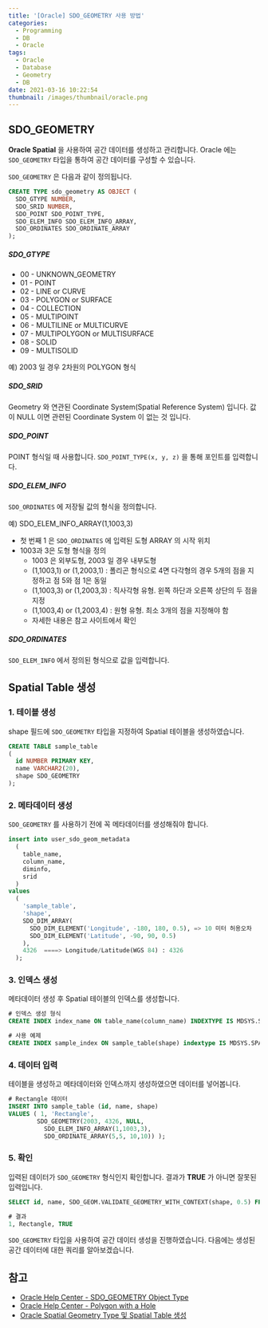 ```yaml
---
title: '[Oracle] SDO_GEOMETRY 사용 방법'
categories:
  - Programming
  - DB
  - Oracle
tags:
  - Oracle
  - Database
  - Geometry
  - DB
date: 2021-03-16 10:22:54
thumbnail: /images/thumbnail/oracle.png
---
```


## SDO_GEOMETRY

**Oracle Spatial** 을 사용하여 공간 데이터를 생성하고 관리합니다. Oracle 에는 `SDO_GEOMETRY` 타입을 통하여 공간 데이터를 구성할 수 있습니다.

`SDO_GEOMETRY` 은 다음과 같이 정의됩니다.

```sql
CREATE TYPE sdo_geometry AS OBJECT (
  SDO_GTYPE NUMBER,
  SDO_SRID NUMBER,
  SDO_POINT SDO_POINT_TYPE,
  SDO_ELEM_INFO SDO_ELEM_INFO_ARRAY,
  SDO_ORDINATES SDO_ORDINATE_ARRAY
);
```

##### SDO_GTYPE

- 00 - UNKNOWN_GEOMETRY
- 01 - POINT
- 02 - LINE or CURVE
- 03 - POLYGON or SURFACE
- 04 - COLLECTION
- 05 - MULTIPOINT
- 06 - MULTILINE or MULTICURVE
- 07 - MULTIPOLYGON or MULTISURFACE
- 08 - SOLID
- 09 - MULTISOLID

예) 2003 일 경우 2차원의 POLYGON 형식

##### SDO_SRID

Geometry 와 연관된 Coordinate System(Spatial Reference System) 입니다. 값이 NULL 이면 관련된 Coordinate System 이 없는 것 입니다.

##### SDO_POINT

POINT 형식일 때 사용합니다. `SDO_POINT_TYPE(x, y, z)` 을 통해 포인트를 입력합니다.

##### SDO_ELEM_INFO

`SDO_ORDINATES` 에 저장될 값의 형식을 정의합니다.

예) SDO_ELEM_INFO_ARRAY(1,1003,3)

- 첫 번째 1 은 `SDO_ORDINATES` 에 입력된 도형 ARRAY 의 시작 위치
- 1003과 3은 도형 형식을 정의
  - 1003 은 외부도형, 2003 일 경우 내부도형
  - (1,1003,1) or (1,2003,1) : 폴리곤 형식으로 4면 다각형의 경우 5개의 점을 지정하고 점 5와 점 1은 동일
  - (1,1003,3) or (1,2003,3) : 직사각형 유형. 왼쪽 하단과 오른쪽 상단의 두 점을 지정
  - (1,1003,4) or (1,2003,4) : 원형 유형. 최소 3개의 점을 지정해야 함
  - 자세한 내용은 참고 사이트에서 확인

##### SDO_ORDINATES

`SDO_ELEM_INFO` 에서 정의된 형식으로 값을 입력합니다.

## Spatial Table 생성

### 1. 테이블 생성

shape 필드에 `SDO_GEOMETRY` 타입을 지정하여 Spatial 테이블을 생성하였습니다.

```sql
CREATE TABLE sample_table
(
  id NUMBER PRIMARY KEY,
  name VARCHAR2(20),
  shape SDO_GEOMETRY
);
```

### 2. 메타데이터 생성

`SDO_GEOMETRY` 를 사용하기 전에 꼭 메타데이터를 생성해줘야 합니다.

```sql
insert into user_sdo_geom_metadata
  (
    table_name,
    column_name,
    diminfo,
    srid
  )
values
  (
    'sample_table',
    'shape',
    SDO_DIM_ARRAY(
      SDO_DIM_ELEMENT('Longitude', -180, 180, 0.5), => 10 미터 허용오차
      SDO_DIM_ELEMENT('Latitude', -90, 90, 0.5)
    ),
    4326  ====> Longitude/Latitude(WGS 84) : 4326
  );
```

### 3. 인덱스 생성

메타데이터 생성 후 Spatial 테이블의 인덱스를 생성합니다.

```sql
# 인덱스 생성 형식
CREATE INDEX index_name ON table_name(column_name) INDEXTYPE IS MDSYS.SPATIAL_INDEX;

# 사용 예제
CREATE INDEX sample_index ON sample_table(shape) indextype IS MDSYS.SPATIAL_INDEX;
```

### 4. 데이터 입력

테이블을 생성하고 메타데이터와 인덱스까지 생성하였으면 데이터를 넣어봅니다.

```sql
# Rectangle 데이터
INSERT INTO sample_table (id, name, shape)
VALUES ( 1, 'Rectangle',
        SDO_GEOMETRY(2003, 4326, NULL,
          SDO_ELEM_INFO_ARRAY(1,1003,3),
          SDO_ORDINATE_ARRAY(5,5, 10,10)) );
```

### 5. 확인

입력된 데이터가 `SDO_GEOMETRY` 형식인지 확인합니다. 결과가 **TRUE** 가 아니면 잘못된 입력입니다.

```sql
SELECT id, name, SDO_GEOM.VALIDATE_GEOMETRY_WITH_CONTEXT(shape, 0.5) FROM sample_table;

# 결과
1, Rectangle, TRUE
```

`SDO_GEOMETRY` 타입을 사용하여 공간 데이터 생성을 진행하였습니다. 다음에는 생성된 공간 데이터에 대한 쿼리를 알아보겠습니다.

## 참고

- [Oracle Help Center - SDO_GEOMETRY Object Type](https://docs.oracle.com/database/121/SPATL/sdo_geometry-object-type.htm#SPATL492)
- [Oracle Help Center - Polygon with a Hole](https://docs.oracle.com/database/121/SPATL/polygon-hole.htm#SPATL520)
- [Oracle Spatial Geometry Type 및 Spatial Table 생성](http://www.gisdeveloper.co.kr/?p=2018)
